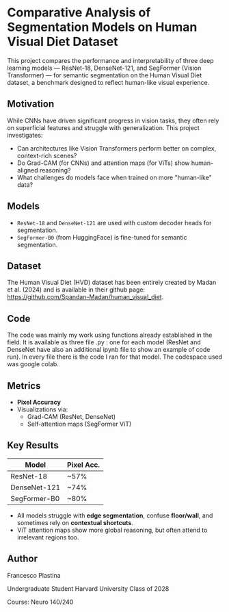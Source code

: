 # Comparative Analysis of Segmentation Models on Human Visual Diet Dataset

This project compares the performance and interpretability of three deep learning models — ResNet-18, DenseNet-121, and SegFormer (Vision Transformer) — for semantic segmentation on the Human Visual Diet dataset, a benchmark designed to reflect human-like visual experience.
                                                          
##  Motivation

While CNNs have driven significant progress in vision tasks, they often rely on superficial features and struggle with generalization. This project investigates:

- Can architectures like Vision Transformers perform better on complex, context-rich scenes?
- Do Grad-CAM (for CNNs) and attention maps (for ViTs) show human-aligned reasoning?
- What challenges do models face when trained on more "human-like" data?


##  Models

- `ResNet-18` and `DenseNet-121` are used with custom decoder heads for segmentation.
- `SegFormer-B0` (from HuggingFace) is fine-tuned for semantic segmentation.

##  Dataset 

The Human Visual Diet (HVD) dataset has been entirely created by Madan et al. (2024) and is available in their github page: https://github.com/Spandan-Madan/human_visual_diet.

## Code 

The code was mainly my work using functions already established in the field. It is available as three file .py : one for each model (ResNet and DenseNet have also an additional ipynb file to show an example of code run). In every file there is the  code I ran for that model. The codespace used was google colab. 
##  Metrics

- **Pixel Accuracy** 
- Visualizations via:
  - Grad-CAM (ResNet, DenseNet)
  - Self-attention maps (SegFormer ViT)

##  Key Results

| Model       | Pixel Acc. |
|-------------|------------|
| ResNet-18   | ~57%       | 
| DenseNet-121| ~74%       |
| SegFormer-B0| ~80%       |

- All models struggle with **edge segmentation**, confuse **floor/wall**, and sometimes rely on **contextual shortcuts**.
- ViT attention maps show more global reasoning, but often attend to irrelevant regions too.

## Author 

Francesco Plastina 

Undergraduate Student Harvard University Class of 2028

Course: Neuro 140/240

